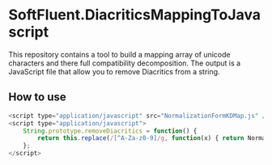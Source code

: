 # SoftFluent.DiacriticsMappingToJavascript

This repository contains a tool to build a mapping array of unicode characters and there full compatibility decomposition. The output is a JavaScript file that allow you to remove Diacritics from a string.

## How to use

```js
<script type="application/javascript" src="NormalizationFormKDMap.js" />
<script type="application/javascript">
    String.prototype.removeDiacritics = function() {
	    return this.replace(/[^A-Za-z0-9]/g, function(x) { return NormalizationFormKDMap[x] || x; })
    };
</script>
```